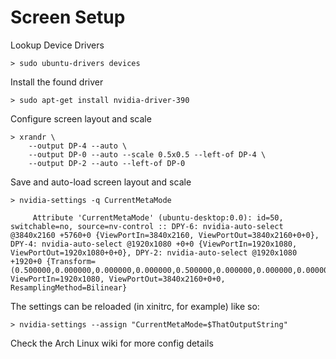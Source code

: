 # Screen Setup

Lookup Device Drivers

    > sudo ubuntu-drivers devices

Install the found driver

    > sudo apt-get install nvidia-driver-390

Configure screen layout and scale

    > xrandr \
        --output DP-4 --auto \
        --output DP-0 --auto --scale 0.5x0.5 --left-of DP-4 \
        --output DP-2 --auto --left-of DP-0

Save and auto-load screen layout and scale

    > nvidia-settings -q CurrentMetaMode

         Attribute 'CurrentMetaMode' (ubuntu-desktop:0.0): id=50, switchable=no, source=nv-control :: DPY-6: nvidia-auto-select @3840x2160 +5760+0 {ViewPortIn=3840x2160, ViewPortOut=3840x2160+0+0}, DPY-4: nvidia-auto-select @1920x1080 +0+0 {ViewPortIn=1920x1080, ViewPortOut=1920x1080+0+0}, DPY-2: nvidia-auto-select @1920x1080 +1920+0 {Transform=(0.500000,0.000000,0.000000,0.000000,0.500000,0.000000,0.000000,0.000000,1.000000), ViewPortIn=1920x1080, ViewPortOut=3840x2160+0+0, ResamplingMethod=Bilinear}

The settings can be reloaded (in xinitrc, for example) like so:

    > nvidia-settings --assign "CurrentMetaMode=$ThatOutputString"

Check the Arch Linux wiki for more config details

